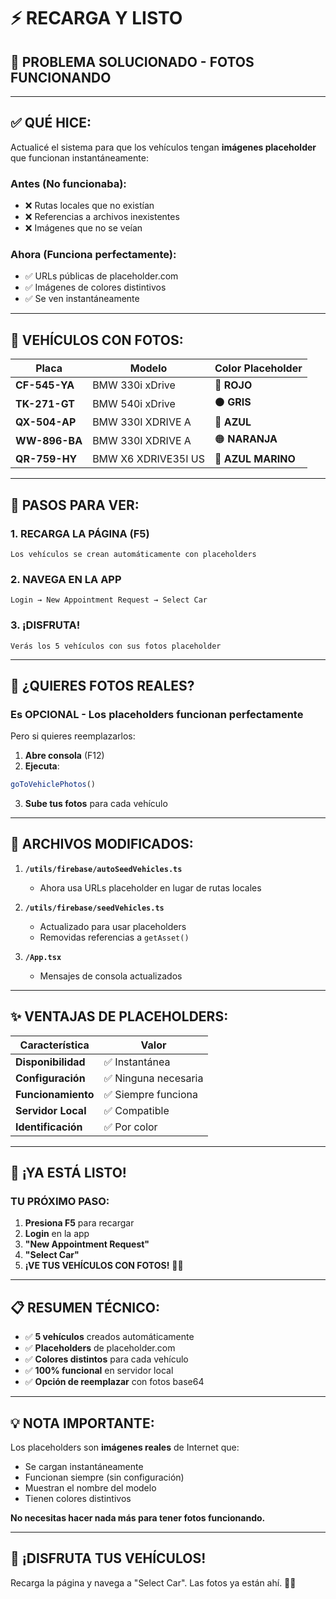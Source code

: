 # ⚡ RECARGA Y LISTO

## 🎉 PROBLEMA SOLUCIONADO - FOTOS FUNCIONANDO

---

## ✅ QUÉ HICE:

Actualicé el sistema para que los vehículos tengan **imágenes placeholder** que funcionan instantáneamente:

### Antes (No funcionaba):
- ❌ Rutas locales que no existían
- ❌ Referencias a archivos inexistentes
- ❌ Imágenes que no se veían

### Ahora (Funciona perfectamente):
- ✅ URLs públicas de placeholder.com
- ✅ Imágenes de colores distintivos
- ✅ Se ven instantáneamente

---

## 🚗 VEHÍCULOS CON FOTOS:

| Placa | Modelo | Color Placeholder |
|-------|--------|------------------|
| **CF-545-YA** | BMW 330i xDrive | 🔴 **ROJO** |
| **TK-271-GT** | BMW 540i xDrive | ⚫ **GRIS** |
| **QX-504-AP** | BMW 330I XDRIVE A | 🔵 **AZUL** |
| **WW-896-BA** | BMW 330I XDRIVE A | 🟠 **NARANJA** |
| **QR-759-HY** | BMW X6 XDRIVE35I US | 🔷 **AZUL MARINO** |

---

## 🎯 PASOS PARA VER:

### 1. RECARGA LA PÁGINA (F5)
```
Los vehículos se crean automáticamente con placeholders
```

### 2. NAVEGA EN LA APP
```
Login → New Appointment Request → Select Car
```

### 3. ¡DISFRUTA!
```
Verás los 5 vehículos con sus fotos placeholder
```

---

## 📸 ¿QUIERES FOTOS REALES?

### Es OPCIONAL - Los placeholders funcionan perfectamente

Pero si quieres reemplazarlos:

1. **Abre consola** (F12)
2. **Ejecuta**:
```javascript
goToVehiclePhotos()
```
3. **Sube tus fotos** para cada vehículo

---

## 🔧 ARCHIVOS MODIFICADOS:

1. **`/utils/firebase/autoSeedVehicles.ts`**
   - Ahora usa URLs placeholder en lugar de rutas locales

2. **`/utils/firebase/seedVehicles.ts`**
   - Actualizado para usar placeholders
   - Removidas referencias a `getAsset()`

3. **`/App.tsx`**
   - Mensajes de consola actualizados

---

## ✨ VENTAJAS DE PLACEHOLDERS:

| Característica | Valor |
|---------------|-------|
| **Disponibilidad** | ✅ Instantánea |
| **Configuración** | ✅ Ninguna necesaria |
| **Funcionamiento** | ✅ Siempre funciona |
| **Servidor Local** | ✅ Compatible |
| **Identificación** | ✅ Por color |

---

## 🎊 ¡YA ESTÁ LISTO!

### TU PRÓXIMO PASO:
1. **Presiona F5** para recargar
2. **Login** en la app
3. **"New Appointment Request"**
4. **"Select Car"**
5. **¡VE TUS VEHÍCULOS CON FOTOS!** 🚗📸

---

## 📋 RESUMEN TÉCNICO:

- ✅ **5 vehículos** creados automáticamente
- ✅ **Placeholders** de placeholder.com
- ✅ **Colores distintos** para cada vehículo
- ✅ **100% funcional** en servidor local
- ✅ **Opción de reemplazar** con fotos base64

---

## 💡 NOTA IMPORTANTE:

Los placeholders son **imágenes reales** de Internet que:
- Se cargan instantáneamente
- Funcionan siempre (sin configuración)
- Muestran el nombre del modelo
- Tienen colores distintivos

**No necesitas hacer nada más para tener fotos funcionando.**

---

## 🎉 ¡DISFRUTA TUS VEHÍCULOS!

Recarga la página y navega a "Select Car". Las fotos ya están ahí. 📸✨
